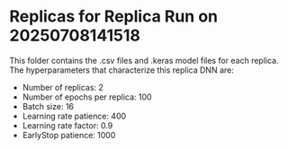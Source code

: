 # Replicas for Replica Run on 20250708141518 
This folder contains the .csv files and .keras model files for each replica.
The hyperparameters that characterize this replica DNN are:
- Number of replicas: 2
- Number of epochs per replica: 100
- Batch size: 16
- Learning rate patience: 400
- Learning rate factor: 0.9
- EarlyStop patience: 1000
